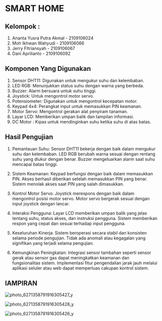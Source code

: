 # SMART HOME

## Kelompok :
1. Ananta Yusra Putra Akmal - 2109106024
2. Moh Ikhwan Wahyudi - 2109106066
3. Jerry FItriansyah - 2109106067
4. Dani Aprilianto - 2109106092

## Komponen Yang Digunakan
1. Sensor DHT11: Digunakan untuk mengukur suhu dan kelembaban.
2. LED RGB: Menunjukkan status suhu dengan warna yang berbeda.
3. Buzzer: Alarm bersuara untuk suhu tinggi.
4. Joystick: Untuk mengontrol motor servo.
5. Potensiometer: Digunakan untuk mengontrol kecepatan motor.
6. Keypad 4x4: Perangkat input untuk memasukkan PIN keamanan.
7. Motor Servo: Mengontrol gerakan alat penyiram tanaman.
8. Layar LCD: Memberikan umpan balik dan tampilan informasi.
9. DC Motor : Kipas untuk mendinginkan suhu ketika suhu di atas batas.

## Hasil Pengujian 
1. Pemantauan Suhu:
Sensor DHT11 bekerja dengan baik dalam mengukur suhu dan kelembaban.
LED RGB berubah warna sesuai dengan rentang suhu yang diukur dengan benar.
Buzzer mengeluarkan alarm saat suhu mencapai batas tinggi.

2. Sistem Keamanan:
Keypad berfungsi dengan baik dalam memasukkan PIN.
Akses berhasil diberikan setelah memasukkan PIN yang benar.
Sistem menolak akses saat PIN yang salah dimasukkan.

3. Kontrol Motor Servo:
Joystick merespons dengan baik dalam mengontrol posisi motor servo.
Motor servo bergerak sesuai dengan input joystick dengan lancar.

4. Interaksi Pengguna:
Layar LCD memberikan umpan balik yang jelas tentang suhu, status akses, dan instruksi pengguna.
Sistem memberikan respon yang cepat dan sesuai terhadap input pengguna.

5. Keseluruhan Kinerja:
Sistem beroperasi secara stabil dan konsisten selama periode pengujian.
Tidak ada anomali atau kegagalan yang signifikan yang terjadi selama pengujian.

6. Kemungkinan Peningkatan:
Integrasi sensor tambahan seperti sensor gerak atau sensor gas dapat meningkatkan keamanan dan fungsionalitas sistem.
Implementasi fitur pengendalian jarak jauh melalui aplikasi seluler atau web dapat memperluas cakupan kontrol sistem.

## lAMPIRAN 

![photo_6271358791916305427_y](https://github.com/anantaYSR/UAS_Microcontroller/assets/93465182/7f6c83c3-2b31-4bb3-a112-50ed74389d08)

![photo_6271358791916305428_y](https://github.com/anantaYSR/UAS_Microcontroller/assets/93465182/2b2d711c-cab3-4d31-88bd-a410a156dd0f)

![photo_6271358791916305426_y](https://github.com/anantaYSR/UAS_Microcontroller/assets/93465182/8067f7d8-802a-4696-b333-aeda9c019cd3)



